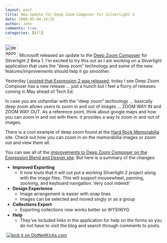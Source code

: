 ```yaml
---
layout: post
title: New Update for Deep Zoom Composer for Silverlight 2
date: 2008-05-04 14:25
author: John
comments: true
categories: [All]
---
```

<p><a href="http://images.johnpapa.net/wp-content/uploads/files/media/image/WindowsLiveWriter/NewUpdateforDeepZoomComposerforSilverlig_C7AA/deepzoom_2.png"><img style="border-top-width: 0px; border-left-width: 0px; border-bottom-width: 0px; border-right-width: 0px" height="40" alt="deepzoom" src="http://images.johnpapa.net/wp-content/uploads/files/media/image/WindowsLiveWriter/NewUpdateforDeepZoomComposerforSilverlig_C7AA/deepzoom_thumb.png" width="41" border="0"></a> Microsoft released an update to the <a href="http://blogs.msdn.com/expression/archive/2008/05/03/an-update-to-deep-zoom-composer.aspx">Deep Zoom Composer</a> for Silverlight 2 Beta 1. I'm excited to try this out as I am working on a Silverlight application that uses the "deep zoom" technology and some of the new features/improvements should help it go smoother.  <p>Yesterday <a href="/all/expression-studio-2-ready-for-download/">I posted that Expression 2 was released</a>, today I see Deep Zoom Composer has a new release ... just a hunch but I feel a flurry of releases coming in May ahead of Tech Ed.  <p>In case you are unfamiliar with the "deep zoom" technology ... basically deep zoom allows users to zoom in and out of images ... ZOOM WAY IN and ZOOM WAY OUT. As a reference point, think about google maps and how you can zoom in and out with them. it provides a way to zoom in and out of images.&nbsp; <p>There is a cool example of deep zoom found at the <a href="http://memorabilia.hardrock.com/">Hard Rock Memorabilia</a> site. Check out how you can zoom in on the memorabilia images or zoom out and view them all.  <p>You can see all of the <a href="http://blogs.msdn.com/expression/archive/2008/05/03/an-update-to-deep-zoom-composer.aspx">improvements to Deep Zoom Composer on the Expression Blend and Design site</a>. But here is a summary of the changes:  <ul> <li><strong>Improved Exporting</strong>  <ul> <li>It now touts that it will out put a working Silverlight 2 project along with the image files. This will support mousewheel, panning, zooming, and keyboard navigation. Very cool indeed!</li></ul> <li><strong>Design Experience</strong>  <ul> <li>Image arrangement is easier with snap lines  <li>Images can be selected and moved singly or as a group</li></ul> <li><strong>Collections Export</strong>  <ul> <li>Exporting collections now works better so WYSIWYG </li></ul> <li><strong>Help</strong>  <ul> <li>They've included links in the application for help on the forms so you do not have to visit the blog and search through comments to posts.</li></ul></li></ul> <p>&nbsp;<a href="http://www.dotnetkicks.com/kick/?url=http%3a%2f%2fjohnpapa.net%2fall%2fnew-update-for-deep-zoom-composer-for-silverlight-2/%2f"><img alt="kick it on DotNetKicks.com" src="http://www.dotnetkicks.com/Services/Images/KickItImageGenerator.ashx?url=http%3a%2f%2fjohnpapa.net%2fall%2fnew-update-for-deep-zoom-composer-for-silverlight-2/%2f&amp;bgcolor=3399FF" border="0"></a></p>

